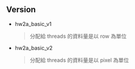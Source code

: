 ## Version
- hw2a_basic_v1
    > 分配給 threads 的資料量是以 row 為單位
- hw2a_basic_v2
    > 分配給 threads 的資料量是以 pixel 為單位